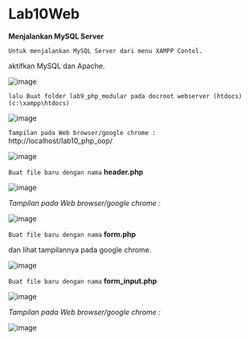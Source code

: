 # Lab10Web

**Menjalankan MySQL Server**

`Untuk menjalankan MySQL Server dari menu XAMPP Contol.`

aktifkan MySQL dan Apache.

![image](https://user-images.githubusercontent.com/56451391/121726854-4f4b0380-cb15-11eb-9695-d54f85c9be5e.png)

`lalu Buat folder lab9_php_modular pada docroot webserver (htdocs) (c:\xampp\htdocs)
`

![image](https://user-images.githubusercontent.com/56451391/121727047-96d18f80-cb15-11eb-97bf-d7e47546adaf.png)

`Tampilan pada Web browser/google chrome :` http://localhost/lab10_php_oop/

![image](https://user-images.githubusercontent.com/56451391/121727224-d1d3c300-cb15-11eb-8060-d1283f16f977.png)

`Buat file baru dengan nama` **header.php**

![image](https://user-images.githubusercontent.com/56451391/121728778-e913b000-cb17-11eb-8f01-0db023d49fff.png)

_Tampilan pada Web browser/google chrome :_ 

![image](https://user-images.githubusercontent.com/56451391/121728948-1c563f00-cb18-11eb-9b67-d9ec8cef2d0c.png)

`Buat file baru dengan nama` **form.php** 

dan lihat tampilannya pada google chrome.

![image](https://user-images.githubusercontent.com/56451391/121729774-0a28d080-cb19-11eb-8937-f5da43de757c.png)

`Buat file baru dengan nama` **form_input.php** 

![image](https://user-images.githubusercontent.com/56451391/121730236-9b984280-cb19-11eb-9742-04935e0255eb.png)

_Tampilan pada Web browser/google chrome :_ 

![image](https://user-images.githubusercontent.com/56451391/121730328-bbc80180-cb19-11eb-9a3e-71c4fb7c9a39.png)
